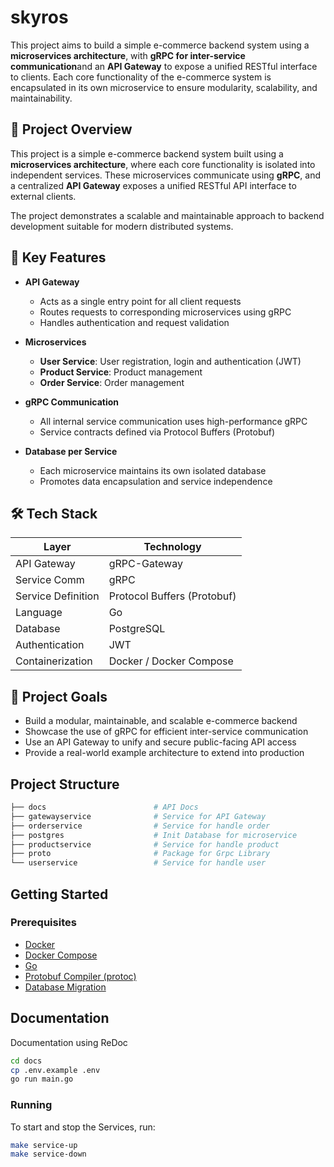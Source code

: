 # skyros

This project aims to build a simple e-commerce backend system using a **microservices architecture**, with **gRPC for inter-service communication**and an **API Gateway** to expose a unified RESTful interface to clients. Each core functionality of the e-commerce system is encapsulated in its own microservice to ensure modularity, scalability, and maintainability.

## 📌 Project Overview

This project is a simple e-commerce backend system built using a **microservices architecture**, where each core functionality is isolated into independent services. These microservices communicate using **gRPC**, and a centralized **API Gateway** exposes a unified RESTful API interface to external clients.

The project demonstrates a scalable and maintainable approach to backend development suitable for modern distributed systems.

## 🧩 Key Features

- **API Gateway**
  - Acts as a single entry point for all client requests
  - Routes requests to corresponding microservices using gRPC
  - Handles authentication and request validation

- **Microservices**
  - **User Service**: User registration, login and authentication (JWT)
  - **Product Service**: Product management
  - **Order Service**: Order management

- **gRPC Communication**
  - All internal service communication uses high-performance gRPC
  - Service contracts defined via Protocol Buffers (Protobuf)

- **Database per Service**
  - Each microservice maintains its own isolated database
  - Promotes data encapsulation and service independence

## 🛠 Tech Stack

| Layer              | Technology                              |
|--------------------|-----------------------------------------|
| API Gateway        | gRPC-Gateway                            |
| Service Comm       | gRPC                                    |
| Service Definition | Protocol Buffers (Protobuf)             |
| Language           | Go                                      |
| Database           | PostgreSQL                              |
| Authentication     | JWT                                     |
| Containerization   | Docker / Docker Compose                 |

## 🎯 Project Goals

- Build a modular, maintainable, and scalable e-commerce backend
- Showcase the use of gRPC for efficient inter-service communication
- Use an API Gateway to unify and secure public-facing API access
- Provide a real-world example architecture to extend into production

## Project Structure

```bash
├── docs                        # API Docs
├── gatewayservice              # Service for API Gateway
├── orderservice                # Service for handle order
├── postgres                    # Init Database for microservice
├── productservice              # Service for handle product
├── proto                       # Package for Grpc Library
└── userservice                 # Service for handle user
```

## Getting Started

### Prerequisites

- [Docker](https://www.docker.com/)
- [Docker Compose](https://docs.docker.com/compose/)
- [Go](https://golang.org/)
- [Protobuf Compiler (protoc)](https://grpc.io/docs/protoc-installation/)
- [Database Migration](https://github.com/golang-migrate/migrate/tree/master/cmd/migrate)

## Documentation

Documentation using ReDoc

```bash
cd docs
cp .env.example .env
go run main.go
```

### Running

To start and stop the Services, run:

```bash
make service-up
make service-down
```

